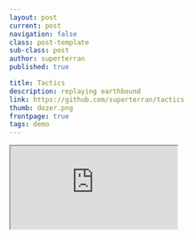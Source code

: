 ```yaml
---
layout: post
current: post
navigation: false
class: post-template
sub-class: post
author: superterran
published: true

title: Tactics
description: replaying earthbound
link: https://github.com/superterran/tactics
thumb: dozer.png
frontpage: true
tags: demo
---
```


<iframe src="https://rawgit.com/superterran/tactics/master/index.html" class="showcase"></iframe>
